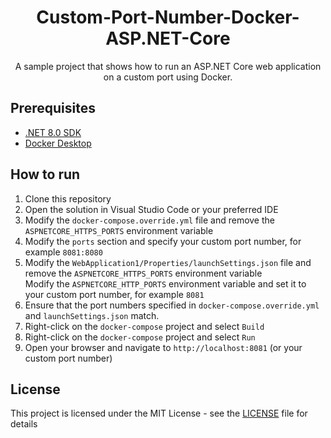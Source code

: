 <h1 align="center">Custom-Port-Number-Docker-ASP.NET-Core</h1>
<p align="center">A sample project that shows how to run an ASP.NET Core web application on a custom port using Docker.</p>

<h2>Prerequisites</h2>
<ul>
  <li><a href="https://dotnet.microsoft.com/download">.NET 8.0 SDK</a></li>
  <li><a href="https://www.docker.com/get-started">Docker Desktop</a></li>
</ul>

<h2>How to run</h2>
<ol>
  <li>Clone this repository</li>
  <li>Open the solution in Visual Studio Code or your preferred IDE</li>
  <li>Modify the <code>docker-compose.override.yml</code> file and remove the <code>ASPNETCORE_HTTPS_PORTS</code> environment variable</li>
  <li>Modify the <code>ports</code> section and specify your custom port number, for example <code>8081:8080</code></li>
  <li>Modify the <code>WebApplication1/Properties/launchSettings.json</code> file and remove the <code>ASPNETCORE_HTTPS_PORTS</code> environment variable</br>
  Modify the <code>ASPNETCORE_HTTP_PORTS</code> environment variable and set it to your custom port number, for example <code>8081</code></li>
  <li>Ensure that the port numbers specified in <code>docker-compose.override.yml</code> and <code>launchSettings.json</code> match.</li>
  <li>Right-click on the <code>docker-compose</code> project and select <code>Build</code></li>
  <li>Right-click on the <code>docker-compose</code> project and select <code>Run</code></li>
  <li>Open your browser and navigate to <code>http://localhost:8081</code> (or your custom port number)</li>
</ol>

<h2>License</h2>
<p>This project is licensed under the MIT License - see the <a href="LICENSE">LICENSE</a> file for details</p>
